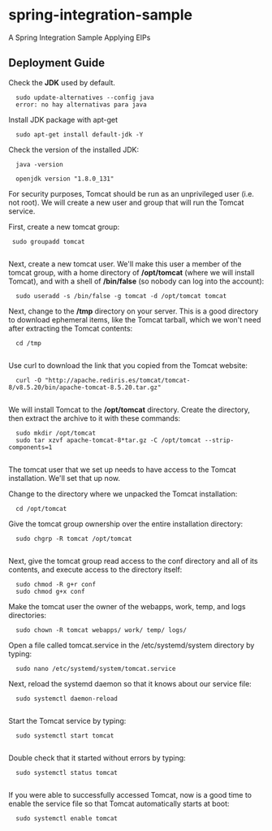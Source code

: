 # spring-integration-sample
A Spring Integration Sample Applying EIPs

## Deployment Guide

Check the **JDK** used by default.

```
  sudo update-alternatives --config java
  error: no hay alternativas para java
```
Install JDK package with apt-get


```
  sudo apt-get install default-jdk -Y

```
Check the version of the installed JDK:

```
  java -version
  
  openjdk version "1.8.0_131"

```
For security purposes, Tomcat should be run as an unprivileged user (i.e. not root). We will create a new user and group that will run the Tomcat service.

First, create a new tomcat group:

```
 sudo groupadd tomcat
  
```

Next, create a new tomcat user. We'll make this user a member of the tomcat group, with a home directory of **/opt/tomcat** (where we will install Tomcat), and with a shell of **/bin/false** (so nobody can log into the account):

```
  sudo useradd -s /bin/false -g tomcat -d /opt/tomcat tomcat

```

Next, change to the **/tmp** directory on your server. This is a good directory to download ephemeral items, like the Tomcat tarball, which we won't need after extracting the Tomcat contents:

```
  cd /tmp
  
```

Use curl to download the link that you copied from the Tomcat website:

``` 
  curl -O "http://apache.rediris.es/tomcat/tomcat-8/v8.5.20/bin/apache-tomcat-8.5.20.tar.gz"
  
```

We will install Tomcat to the **/opt/tomcat** directory. Create the directory, then extract the archive to it with these commands:

```
  sudo mkdir /opt/tomcat
  sudo tar xzvf apache-tomcat-8*tar.gz -C /opt/tomcat --strip-components=1
  
```

The tomcat user that we set up needs to have access to the Tomcat installation. We'll set that up now.

Change to the directory where we unpacked the Tomcat installation:

```
  cd /opt/tomcat

```

Give the tomcat group ownership over the entire installation directory:

```
  sudo chgrp -R tomcat /opt/tomcat
  
```

Next, give the tomcat group read access to the conf directory and all of its contents, and execute access to the directory itself:

```
  sudo chmod -R g+r conf
  sudo chmod g+x conf

```

Make the tomcat user the owner of the webapps, work, temp, and logs directories:

```
  sudo chown -R tomcat webapps/ work/ temp/ logs/
```

Open a file called tomcat.service in the /etc/systemd/system directory by typing:

```
  sudo nano /etc/systemd/system/tomcat.service

```
Next, reload the systemd daemon so that it knows about our service file:

```
  sudo systemctl daemon-reload
  
```

Start the Tomcat service by typing:

```
  sudo systemctl start tomcat
  
```

Double check that it started without errors by typing:

```
  sudo systemctl status tomcat
  
```

If you were able to successfully accessed Tomcat, now is a good time to enable the service file so that Tomcat automatically starts at boot:

```
  sudo systemctl enable tomcat
  
```
  

